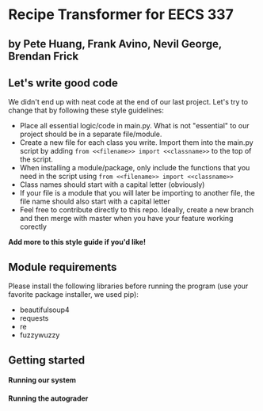 # Recipe Transformer for EECS 337
## by Pete Huang, Frank Avino, Nevil George, Brendan Frick


## Let's write good code
We didn't end up with neat code at the end of our last project. Let's try to change that by following these style guidelines:

- Place all essential logic/code in main.py. What is not "essential" to our project should be in a separate file/module.
- Create a new file for each class you write. Import them into the main.py script by adding ```from <<filename>> import <<classname>>``` to the top of the script.
- When installing a module/package, only include the functions that you need in the script using ```from <<filename>> import <<classname>>```
- Class names should start with a capital letter (obviously)
- If your file is a module that you will later be importing to another file, the file name should also start with a capital letter
- Feel free to contribute directly to this repo. Ideally, create a new branch and then merge with master when you have your feature working corectly

__Add more to this style guide if you'd like!__

## Module requirements
Please install the following libraries before running the program (use your favorite package installer, we used pip):

- beautifulsoup4
- requests
- re
- fuzzywuzzy

## Getting started
#### Running our system


#### Running the autograder

